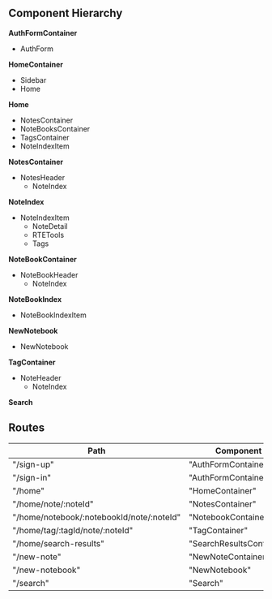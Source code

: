 ## Component Hierarchy

**AuthFormContainer**
- AuthForm

**HomeContainer**
- Sidebar
- Home

**Home**
- NotesContainer
- NoteBooksContainer
- TagsContainer
- NoteIndexItem

**NotesContainer**
- NotesHeader
  - NoteIndex

**NoteIndex**
- NoteIndexItem
  - NoteDetail
  - RTETools
  - Tags

**NoteBookContainer**
- NoteBookHeader
  - NoteIndex

**NoteBookIndex**
- NoteBookIndexItem

**NewNotebook**
- NewNotebook

**TagContainer**
- NoteHeader
  - NoteIndex

**Search**

## Routes

|Path   | Component   |
|-------|-------------|
| "/sign-up" | "AuthFormContainer" |
| "/sign-in" | "AuthFormContainer" |
| "/home" | "HomeContainer" |
| "/home/note/:noteId" | "NotesContainer" |
| "/home/notebook/:notebookId/note/:noteId" | "NotebookContainer" |
| "/home/tag/:tagId/note/:noteId" | "TagContainer" |
| "/home/search-results" | "SearchResultsContainer"
| "/new-note" | "NewNoteContainer" |
| "/new-notebook" | "NewNotebook" |
| "/search" | "Search" |
